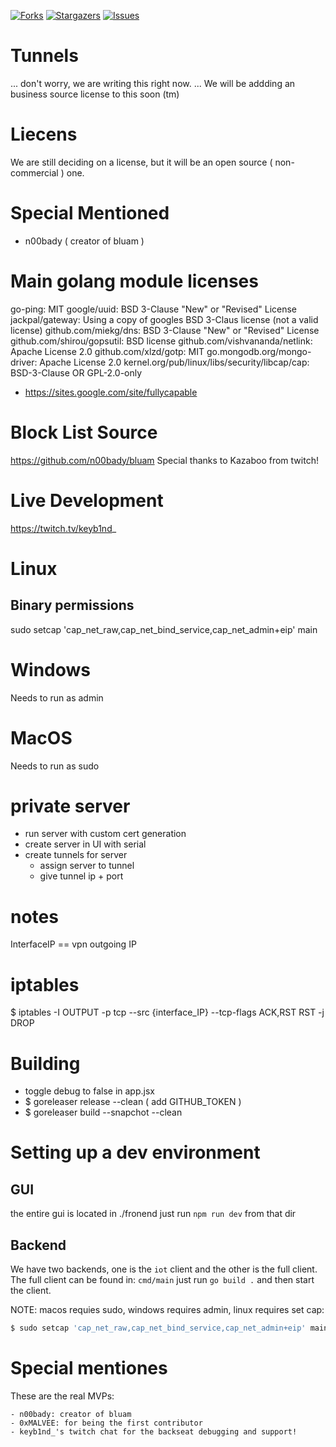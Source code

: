 [![Forks][forks-shield]][forks-url]
[![Stargazers][stars-shield]][stars-url]
[![Issues][issues-shield]][issues-url]

# Tunnels
... don't worry, we are writing this right now.
... We will be addding an business source license to this soon (tm)

# Liecens
We are still deciding on a license, but it will be an open source ( non-commercial ) one.

# Special Mentioned
 - n00bady ( creator of bluam )

# Main golang module licenses
go-ping: MIT
google/uuid: BSD 3-Clause "New" or "Revised" License
jackpal/gateway: Using a copy of googles BSD 3-Claus license (not a valid license)
github.com/miekg/dns: BSD 3-Clause "New" or "Revised" License
github.com/shirou/gopsutil: BSD license
github.com/vishvananda/netlink: Apache License 2.0
github.com/xlzd/gotp: MIT
go.mongodb.org/mongo-driver: Apache License 2.0
kernel.org/pub/linux/libs/security/libcap/cap: BSD-3-Clause OR GPL-2.0-only
 - https://sites.google.com/site/fullycapable

# Block List Source
https://github.com/n00bady/bluam
Special thanks to Kazaboo from twitch!

# Live Development
https://twitch.tv/keyb1nd_


# Linux
## Binary permissions
sudo setcap 'cap_net_raw,cap_net_bind_service,cap_net_admin+eip' main

# Windows
Needs to run as admin

# MacOS
Needs to run as sudo

# private server
 - run server with custom cert generation
 - create server in UI with serial
 - create tunnels for server
    - assign server to tunnel
    - give tunnel ip + port

# notes
InterfaceIP == vpn outgoing IP

# iptables
$ iptables -I OUTPUT -p tcp --src {interface_IP} --tcp-flags ACK,RST RST -j DROP


# Building
 - toggle debug to false in app.jsx
 - $ goreleaser release --clean ( add GITHUB_TOKEN )
 - $ goreleaser build --snapchot --clean 

# Setting up a dev environment 
## GUI
the entire gui is located in ./fronend just run `npm run dev` from that dir
## Backend
We have two backends, one is the `iot` client and the other is the full client.
The full client can be found in: `cmd/main` just run `go build .` and then start the client.

NOTE: macos requies sudo, windows requires admin, linux requires set cap:
```bash
$ sudo setcap 'cap_net_raw,cap_net_bind_service,cap_net_admin+eip' main
```

# Special mentiones
These are the real MVPs:

    - n00bady: creator of bluam
    - 0xMALVEE: for being the first contributor
    - keyb1nd_'s twitch chat for the backseat debugging and support!




[forks-shield]: https://img.shields.io/github/forks/tunnels-is/tunnels?style=for-the-badge&logo=github
[forks-url]: https://github.com/tunnels-is/tunnels/network/members
[stars-shield]: https://img.shields.io/github/stars/tunnels-is/tunnels?style=for-the-badge&logo=github
[stars-url]: https://github.com/tunnels-is/tunnels/stargazers
[issues-shield]: https://img.shields.io/github/issues/tunnels-is/tunnels?style=for-the-badge&logo=github
[issues-url]: https://github.com/tunnels-is/tunnels/issues
